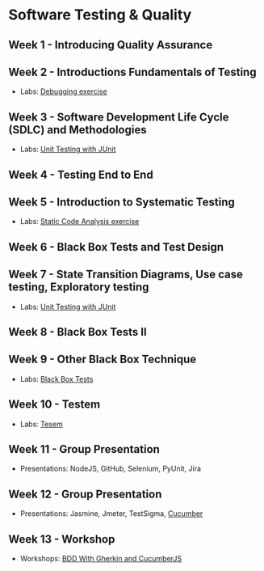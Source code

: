# Software Testing & Quality

## Week 1 - Introducing Quality Assurance

## Week 2 - Introductions Fundamentals of Testing

- Labs: [Debugging exercise](https://github.com/ttran375/comp311-lab2)

## Week 3 - Software Development Life Cycle (SDLC) and Methodologies

- Labs: [Unit Testing with JUnit](https://github.com/ttran375/comp311-lab3)

## Week 4 - Testing End to End

## Week 5 - Introduction to Systematic Testing

- Labs: [Static Code Analysis exercise](https://github.com/ttran375/comp311-lab5)

## Week 6 - Black Box Tests and Test Design

## Week 7 - State Transition Diagrams, Use case testing, Exploratory testing

- Labs: [Unit Testing with JUnit](https://github.com/ttran375/comp311-lab6)

## Week 8 - Black Box Tests II

## Week 9 - Other Black Box Technique

- Labs: [Black Box Tests](https://github.com/ttran375/comp311-lab8)

## Week 10 - Testem

- Labs: [Tesem](https://github.com/ttran375/comp311-lab9)

## Week 11 - Group Presentation

- Presentations: NodeJS, GitHub, Selenium, PyUnit, Jira

## Week 12 - Group Presentation

- Presentations: Jasmine, Jmeter, TestSigma, [Cucumber](https://github.com/ttran375/comp311-cucumber-group9)

## Week 13 - Workshop

- Workshops: [BDD With Gherkin and CucumberJS](https://github.com/ttran375/comp311-workshop)
